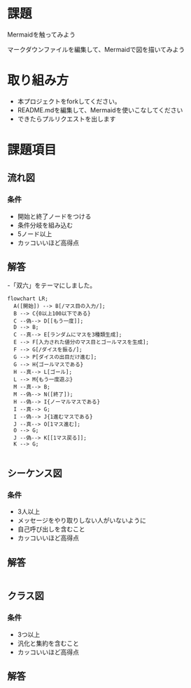 # 課題
Mermaidを触ってみよう

マークダウンファイルを編集して、Mermaidで図を描いてみよう

# 取り組み方
* 本プロジェクトをforkしてください。
* README.mdを編集して、Mermaidを使いこなしてください
* できたらプルリクエストを出します

# 課題項目
## 流れ図
### 条件
- 開始と終了ノードをつける
- 条件分岐を組み込む
- 5ノード以上
- カッコいいほど高得点

## 解答
-「双六」をテーマにしました。
```mermaid
flowchart LR;
  A([開始]) --> B[/マス目の入力/];
  B --> C{0以上100以下である}
  C --偽--> D[[もう一度]];
  D --> B;
  C --真--> E[ランダムにマスを3種類生成];
  E --> F[入力された値分のマス目とゴールマスを生成];
  F --> G[/ダイスを振る/];
  G --> P[ダイスの出目だけ進む];
  G --> H{ゴールマスである}
  H --真--> L[ゴール];
  L --> M{もう一度遊ぶ}
  M --真--> B;
  M --偽--> N([終了]);
  H --偽--> I{ノーマルマスである}
  I --真--> G;
  I --偽--> J{1進むマスである}
  J --真--> O[1マス進む];
  O --> G;
  J --偽--> K[[1マス戻る]];
  K --> G;
  
```

## シーケンス図
### 条件
- 3人以上
- メッセージをやり取りしない人がいないように
- 自己呼び出しを含むこと
- カッコいいほど高得点

## 解答
```mermaid
```

## クラス図

### 条件
- 3つ以上
- 汎化と集約を含むこと
- カッコいいほど高得点

## 解答
